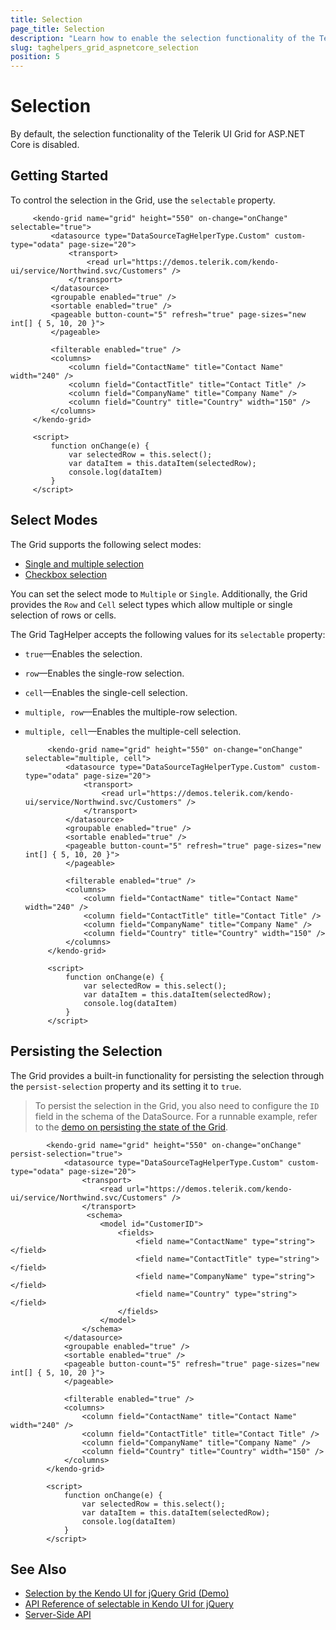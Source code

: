 ```yaml
---
title: Selection
page_title: Selection
description: "Learn how to enable the selection functionality of the Telerik UI Grid for ASP.NET Core by using the Grid TagHelper."
slug: taghelpers_grid_aspnetcore_selection
position: 5
---
```


# Selection

By default, the selection functionality of the Telerik UI Grid for ASP.NET Core is disabled.

## Getting Started

To control the selection in the Grid, use the `selectable` property.

   ```tagHelper
        <kendo-grid name="grid" height="550" on-change="onChange" selectable="true">
            <datasource type="DataSourceTagHelperType.Custom" custom-type="odata" page-size="20">
                <transport>
                    <read url="https://demos.telerik.com/kendo-ui/service/Northwind.svc/Customers" />
                </transport>
            </datasource>
            <groupable enabled="true" />
            <sortable enabled="true" />
            <pageable button-count="5" refresh="true" page-sizes="new int[] { 5, 10, 20 }">
            </pageable>

            <filterable enabled="true" />
            <columns>
                <column field="ContactName" title="Contact Name" width="240" />
                <column field="ContactTitle" title="Contact Title" />
                <column field="CompanyName" title="Company Name" />
                <column field="Country" title="Country" width="150" />
            </columns>
        </kendo-grid>

        <script>
            function onChange(e) {
                var selectedRow = this.select();
                var dataItem = this.dataItem(selectedRow);
                console.log(dataItem)
            }
        </script>
   ```

## Select Modes

The Grid supports the following select modes:
* [Single and multiple selection](https://demos.telerik.com/aspnet-core/grid/selection)
* [Checkbox selection](https://demos.telerik.com/aspnet-core/grid/checkbox-selection)

You can set the select mode to `Multiple` or `Single`. Additionally, the Grid provides the `Row` and `Cell` select types which allow multiple or single selection of rows or cells.

The Grid TagHelper accepts the following values for its `selectable` property:
* `true`&mdash;Enables the selection.
* `row`&mdash;Enables the single-row selection.
* `cell`&mdash;Enables the single-cell selection.
* `multiple, row`&mdash;Enables the multiple-row selection.
* `multiple, cell`&mdash;Enables the multiple-cell selection.

   ```tagHelper
        <kendo-grid name="grid" height="550" on-change="onChange" selectable="multiple, cell">
            <datasource type="DataSourceTagHelperType.Custom" custom-type="odata" page-size="20">
                <transport>
                    <read url="https://demos.telerik.com/kendo-ui/service/Northwind.svc/Customers" />
                </transport>
            </datasource>
            <groupable enabled="true" />
            <sortable enabled="true" />
            <pageable button-count="5" refresh="true" page-sizes="new int[] { 5, 10, 20 }">
            </pageable>

            <filterable enabled="true" />
            <columns>
                <column field="ContactName" title="Contact Name" width="240" />
                <column field="ContactTitle" title="Contact Title" />
                <column field="CompanyName" title="Company Name" />
                <column field="Country" title="Country" width="150" />
            </columns>
        </kendo-grid>

        <script>
            function onChange(e) {
                var selectedRow = this.select();
                var dataItem = this.dataItem(selectedRow);
                console.log(dataItem)
            }
        </script>
   ```


## Persisting the Selection

The Grid provides a built-in functionality for persisting the selection through the `persist-selection` property and its setting it to `true`.

> To persist the selection in the Grid, you also need to configure the `ID` field in the schema of the DataSource. For a runnable example, refer to the [demo on persisting the state of the Grid](https://demos.telerik.com/aspnet-core/grid/persist-state).

```tagHelper
        <kendo-grid name="grid" height="550" on-change="onChange" persist-selection="true">
            <datasource type="DataSourceTagHelperType.Custom" custom-type="odata" page-size="20">
                <transport>
                    <read url="https://demos.telerik.com/kendo-ui/service/Northwind.svc/Customers" />
                </transport>
                 <schema>
                    <model id="CustomerID">
                        <fields>
                            <field name="ContactName" type="string"></field>
                            <field name="ContactTitle" type="string"></field>
                            <field name="CompanyName" type="string"></field>
                            <field name="Country" type="string"></field>
                        </fields>
                    </model>
                </schema>
            </datasource>
            <groupable enabled="true" />
            <sortable enabled="true" />
            <pageable button-count="5" refresh="true" page-sizes="new int[] { 5, 10, 20 }">
            </pageable>

            <filterable enabled="true" />
            <columns>
                <column field="ContactName" title="Contact Name" width="240" />
                <column field="ContactTitle" title="Contact Title" />
                <column field="CompanyName" title="Company Name" />
                <column field="Country" title="Country" width="150" />
            </columns>
        </kendo-grid>

        <script>
            function onChange(e) {
                var selectedRow = this.select();
                var dataItem = this.dataItem(selectedRow);
                console.log(dataItem)
            }
        </script>
```

## See Also

* [Selection by the Kendo UI for jQuery Grid (Demo)](https://demos.telerik.com/kendo-ui/grid/selection)
* [API Reference of selectable in Kendo UI for jQuery](https://docs.telerik.com/kendo-ui/api/javascript/ui/grid/configuration/selectable)
* [Server-Side API](/api/grid)
